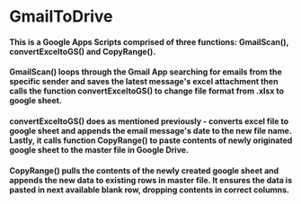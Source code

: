 # GmailToDrive

#### This is a Google Apps Scripts comprised of three functions: GmailScan(), convertExceltoGS() and CopyRange().

#### GmailScan() loops through the Gmail App searching for emails from the specific sender and saves the latest message's excel attachment then calls the function convertExceltoGS() to change file format from .xlsx to google sheet.

#### convertExceltoGS() does as mentioned previously - converts excel file to google sheet and appends the email message's date to the new file name. Lastly, it calls function CopyRange() to paste contents of newly originated google sheet to the master file in Google Drive.

#### CopyRange() pulls the contents of the newly created google sheet and appends the new data to existing rows in master file. It ensures the data is pasted in next available blank row, dropping contents in correct columns.
